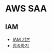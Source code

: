 # AWS SAA
## IAM
- [IAM 기본](https://github.com/jinia91/TIL/blob/master/aws/IAM.md)
- [접속하기](https://github.com/jinia91/TIL/blob/master/aws/AWS%20Access%20Method.md)
  
